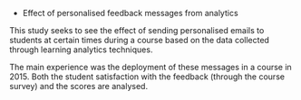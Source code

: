 * Effect of personalised feedback messages from analytics

This study seeks to see the effect of sending personalised emails to students at certain times during a course based on the data collected through learning analytics techniques.

The main experience was the deployment of these messages in a course in 2015. Both the student satisfaction with the feedback (through the course survey) and the scores are analysed.